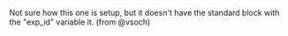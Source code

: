 Not sure how this one is setup, but it doesn't have the standard block with the "exp_id" variable it. (from @vsoch)
